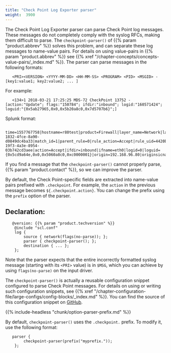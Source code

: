 ```yaml
---
title: "Check Point Log Exporter parser"
weight:  3900
---
```

<!-- DISCLAIMER: This file is based on the syslog-ng Open Source Edition documentation https://github.com/balabit/syslog-ng-ose-guides/commit/2f4a52ee61d1ea9ad27cb4f3168b95408fddfdf2 and is used under the terms of The syslog-ng Open Source Edition Documentation License. The file has been modified by Axoflow. -->

The Check Point Log Exporter parser can parse Check Point log messages. These messages do not completely comply with the syslog RFCs, making them difficult to parse. The `checkpoint-parser()` of {{% param "product.abbrev" %}} solves this problem, and can separate these log messages to name-value pairs. For details on using value-pairs in {{% param "product.abbrev" %}} see {{% xref "/chapter-concepts/concepts-value-pairs/_index.md" %}}. The parser can parse messages in the following formats:

```shell
   <PRI><VERSION> <YYYY-MM-DD> <HH-MM-SS> <PROGRAM> <PID> <MSGID> - [key1:value1; key2:value2; ... ]
```

For example:

```shell
   <134>1 2018-03-21 17:25:25 MDS-72 CheckPoint 13752 - [action:"Update"; flags:"150784"; ifdir:"inbound"; logid:"160571424"; loguid:"{0x5ab27965,0x0,0x5b20a8c0,0x7d5707b6}";]
```

Splunk format:

```shell
   time=1557767758|hostname=r80test|product=Firewall|layer_name=Network|layer_uuid=c0264a80-1832-4fce-8a90-d0849dc4ba33|match_id=1|parent_rule=0|rule_action=Accept|rule_uid=4420bdc0-19f3-4a3e-8954-03b742cd3aee|action=Accept|ifdir=inbound|ifname=eth0|logid=0|loguid={0x5cd9a64e,0x0,0x5060a8c0,0xc0000001}|origin=192.168.96.80|originsicname=cn\=cp_mgmt,o\=r80test..ymydp2|sequencenum=1|time=1557767758|version=5|dst=192.168.96.80|inzone=Internal|outzone=Local|proto=6|s_port=63945|service=443|service_id=https|src=192.168.96.27|
```

If you find a message that the `checkpoint-parser()` cannot properly parse, {{% param "product.contact" %}}, so we can improve the parser.

By default, the Check Point-specific fields are extracted into name-value pairs prefixed with `.checkpoint`. For example, the `action` in the previous message becomes `${.checkpoint.action}`. You can change the prefix using the `prefix` option of the parser.


## Declaration:

```shell
   @version: {{% param "product.techversion" %}}
    @include "scl.conf"
    log {
        source { network(flags(no-parse)); };
        parser { checkpoint-parser(); };
        destination { ... };
    };
```


Note that the parser expects that the entire incorrectly formatted syslog message (starting with its `<PRI>` value) is in `$MSG`, which you can achieve by using `flags(no-parse)` on the input driver.

The `checkpoint-parser()` is actually a reusable configuration snippet configured to parse Check Point messages. For details on using or writing such configuration snippets, see {{% xref "/chapter-configuration-file/large-configs/config-blocks/_index.md" %}}. You can find the source of this configuration snippet on [GitHub](https://github.com/syslog-ng/syslog-ng/blob/master/scl/checkpoint/plugin.conf).


{{% include-headless "chunk/option-parser-prefix.md" %}}

By default, `checkpoint-parser()` uses the `.checkpoint.` prefix. To modify it, use the following format:

```shell
   parser {
        checkpoint-parser(prefix("myprefix."));
    };
```

